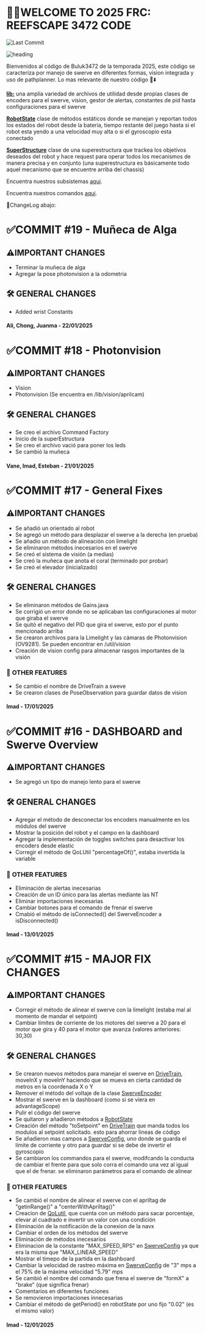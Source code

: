 # 🪼🦀WELCOME TO 2025 FRC: REEFSCAPE 3472 CODE

![Last Commit](https://img.shields.io/github/last-commit/Imcab/2025_bot?color=yellow)

![heading](/images/heading.png)

Bienvenidos al código de Buluk3472 de la temporada 2025, este código se caracteriza por manejo de swerve en diferentes formas, vision integrada y uso de pathplanner.
Lo mas relevante de nuestro código 📂⬇️

[**lib:**](/src/main/java/frc/robot/lib) una amplia variedad de archivos de utilidad desde propias clases de encoders para el swerve, vision, gestor de alertas, constantes de pid hasta configuraciones para el swerve


[**RobotState**](/src/main/java/frc/robot/RobotState.java) clase de métodos estáticos donde se manejan y reportan todos los estados del robot desde la bateria, tiempo restante del juego hasta si el robot esta yendo a una velocidad muy alta o si el gyroscopio esta conectado


[**SuperStructure**](/src/main/java/frc/robot/Subsystems/Superstructure.java) clase de una superestructura que trackea los objetivos deseados del robot y hace request para operar todos los mecanismos de manera precisa y en conjunto (una superestructura es básicamente todo aquel mecanismo que se encuentre arriba del chassis)


Encuentra nuestros subsistemas [aqui](/src/main/java/frc/robot/Subsystems).

Encuentra nuestros comandos [aqui](/src/main/java/frc/robot/Commands).

🔴ChangeLog abajo:

# ✅COMMIT #19  - Muñeca de Alga

## ⚠️**IMPORTANT CHANGES**

- Terminar la muñeca de alga
- Agregar la pose photonvision a la odometria

## 🛠️ **GENERAL CHANGES**

- Added wrist Constants

#### Ali, Chong, Juanma - 22/01/2025

# ✅COMMIT #18  - Photonvision

## ⚠️**IMPORTANT CHANGES**

- Vision
- Photonvision (Se encuentra en /lib/vision/aprilcam)

## 🛠️ **GENERAL CHANGES**

- Se creo el archivo Command Factory
- Inicio de la superEstructura
- Se creo el archivo vació para poner los leds
- Se cambió la muñeca

#### Vane, Imad, Esteban - 21/01/2025

# ✅COMMIT #17  - General Fixes

## ⚠️**IMPORTANT CHANGES**

- Se añadió un orientado al robot
- Se agregó un método para desplazar el swerve a la derecha (en prueba)
- Se añadio un método de alineación con limelight
- Se eliminaron métodos inecesarios en el swerve
- Se creó el sistema de visión (a medias)
- Se creó la muñeca que anota el coral (terminado por probar)
- Se creó el elevador (inicializado)

## 🛠️ **GENERAL CHANGES**

- Se eliminaron métodos de Gains.java
- Se corrigió un error donde no se aplicaban las configuraciones al motor que giraba el swerve
- Se quitó el negativo del PID que gira el swerve, esto por el punto mencionado arriba
- Se crearon archivos para la Limelight y las cámaras de Photonvision (OV9281). Se pueden encontrar en /util/vision
- Creación de vision config para almacenar rasgos importantes de la visión

### 🔵 **OTHER FEATURES**

- Se cambio el nombre de DriveTrain a sweve
- Se crearon clases de PoseObservation para guardar datos de vision

#### Imad - 17/01/2025

# ✅COMMIT #16  - DASHBOARD and Swerve Overview

## ⚠️**IMPORTANT CHANGES**

- Se agregó un tipo de manejo lento para el swerve

## 🛠️ **GENERAL CHANGES**

- Agregar el método de desconectar los encoders manualmente en los módulos del swerve
- Mostrar la posición del robot y el campo en la dashboard
- Agregar la implementación de toggles switches para desactivar los encoders desde elastic
- Corregir el método de QoLUtil "percentageOf()", estaba invertida la variable

### 🔵 **OTHER FEATURES**

- Eliminación de alertas inecesarias 
- Creación de un ID único para las alertas mediante las NT
- Eliminar importaciones inecesarias
- Cambiar botones para el comando de frenar el swerve
- Cmabió el método de isConnected() del SwerveEncoder a isDisconnected()

#### Imad - 13/01/2025

# ✅COMMIT #15  - MAJOR FIX CHANGES

## ⚠️**IMPORTANT CHANGES**

- Corregir el método de alinear el swerve con la limelight (estaba mal al momento de mandar el setpoint)
- Cambiar límites de corriente de los motores del swerve a 20 para el motor que gira y 40 para el motor que avanza (valores anteriores: 30,30)

## 🛠️ **GENERAL CHANGES**

- Se crearon nuevos métodos para manejar el swerve en [DriveTrain](/src/main/java/frc/robot/Subsystems/DriveTrain.java), moveInX y moveInY haciendo que se mueva en cierta cantidad de metros en la coordenada X o Y
- Remover el método del voltaje de la clase [SwerveEncoder](/src/main/java/frc/robot/lib/util/SwerveEncoder.java)
- Mostrar el swerve en la dashboard (como si se viera en advantageScope)
- Pulir el código del swerve
- Se quitaron y añadieron métodos a [RobotState](/src/main/java/frc/robot/RobotState.java)
- Creación del método "toSetpoint" en [DriveTrain](/src/main/java/frc/robot/Subsystems/DriveTrain.java) que manda todos los modulos al setpoint solicitado. esto para ahorrar lineas de código
- Se añadieron mas campos a [SwerveConfig](/src/main/java/frc/robot/lib/SwerveConfig.java), uno donde se guarda el límite de corriente y otro para guardar si se debe de invertir el gyroscopio
- Se cambiaron los commandos para el swerve, modifcando la conducta de cambiar el frente para que solo corra el comando una vez al igual que el de frenar. se eliminaron parámetros para el comando de alinear

### 🔵 **OTHER FEATURES**

- Se cambió el nombre de alinear el swerve con el apriltag de "getinRange()" a "centerWithApriltag()"
- Creacion de [QoLutil](/src/main/java/frc/robot/lib/util/QoLutil.java), que cuenta con un método para sacar porcentaje, elevar al cuadrado e invertir un valor con una condición
- Eliminación de la notificación de la conexion de la navx
- Cambiar el orden de los métodos del swerve
- Eliminación de métodos inecesarios 
- Eliminacion de la constante "MAX_SPEED_RPS" en [SwerveConfig](/src/main/java/frc/robot/lib/SwerveConfig.java) ya que era la misma que "MAX_LINEAR_SPEED"
- Mostrar el timepo de la partida en la dashboard
- Cambiar la velocidad de rastreo máxima en [SwerveConfig](/src/main/java/frc/robot/lib/SwerveConfig.java) de "3" mps a el 75% de la máxima velocidad "5.79" mps
- Se cambió el nombre del comando que frena el swerve de "formX" a "brake" (que significa frenar) 
- Comentarios en diferentes funciones
- Se removieron importaciones innecesarias
- Cambiar el método de getPeriod() en robotState por uno fijo "0.02" (es el mismo valor)

#### Imad - 12/01/2025

